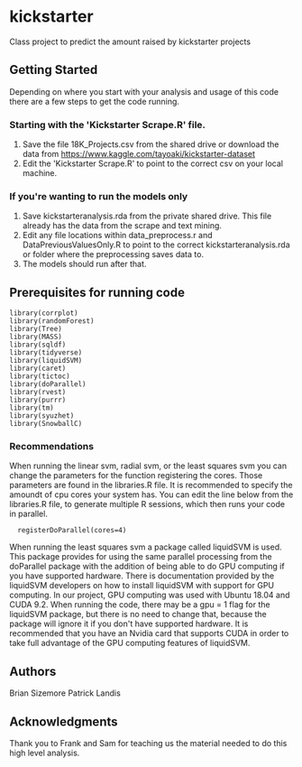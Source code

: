 # kickstarter
Class project to predict the amount raised by kickstarter projects

## Getting Started
Depending on where you start with your analysis and usage of this code there are a few steps to get the code running.

### Starting with the 'Kickstarter Scrape.R' file. 
1) Save the file 18K_Projects.csv from the shared drive or download the data from https://www.kaggle.com/tayoaki/kickstarter-dataset
2) Edit the 'Kickstarter Scrape.R' to point to the correct csv on your local machine.

### If you're wanting to run the models only
1) Save kickstarteranalysis.rda from the private shared drive. This file already has the data from the scrape and text mining.
2) Edit any file locations within data_preprocess.r and DataPreviousValuesOnly.R to point to the correct kickstarteranalysis.rda or folder where the preprocessing saves data to. 
3) The models should run after that.

## Prerequisites for running code
```
library(corrplot)
library(randomForest)
library(Tree)
library(MASS)
library(sqldf)
library(tidyverse)
library(liquidSVM)
library(caret)
library(tictoc)
library(doParallel)
library(rvest)
library(purrr)
library(tm)
library(syuzhet)
library(SnowballC)
```
### Recommendations
When running the linear svm, radial svm, or the least squares svm you can change the parameters for the function registering the cores. Those parameters are found in the libraries.R file. It is recommended to specify the amoundt of cpu cores your system has. You can edit the line below from the libraries.R file, to generate multiple R sessions, which then runs your code in parallel.

```
  registerDoParallel(cores=4)
```

When running the least squares svm a package called liquidSVM is used. This package provides for using the same parallel processing from the doParallel package with the addition of being able to do GPU computing if you have supported hardware. There is documentation provided by the liquidSVM developers on how to install liquidSVM with support for GPU computing. In our project, GPU computing was used with Ubuntu 18.04 and CUDA 9.2. When running the code, there may be a gpu = 1 flag for the liquidSVM package, but there is no need to change that, because the package will ignore it if you don't have supported hardware. It is recommended that you have an Nvidia card that supports CUDA in order to take full advantage of the GPU computing features of liquidSVM.

## Authors

Brian Sizemore
Patrick Landis

## Acknowledgments

Thank you to Frank and Sam for teaching us the material needed to do this high level analysis.
